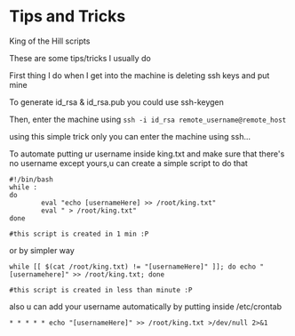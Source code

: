 # Tips and Tricks
King of the Hill scripts


These are some tips/tricks I usually do

First thing I do when I get into the machine is deleting ssh keys and put mine

To generate id_rsa & id_rsa.pub you could use ssh-keygen

Then, enter the machine using `ssh -i id_rsa remote_username@remote_host` 

using this simple trick only you can enter the machine using ssh...

To automate putting ur username inside king.txt and make sure that there's no username except yours,u can create a simple script to do that 

```
#!/bin/bash
while :
do
        eval "echo [usernameHere] >> /root/king.txt"
        eval " > /root/king.txt"
done

#this script is created in 1 min :P
```
or by simpler way
```
while [[ $(cat /root/king.txt) != "[usernameHere]" ]]; do echo "[usernamehere]" >> /root/king.txt; done

#this script is created in less than minute :P

```

also u can add your username automatically by putting inside /etc/crontab

`* * * * * echo "[usernameHere]" >> /root/king.txt >/dev/null 2>&1` 
